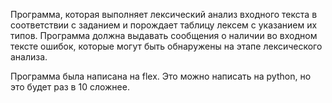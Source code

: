 Программа, которая выполняет лексический анализ входного текста в соответствии с заданием и порождает таблицу лексем с указанием их типов. 
Программа должна выдавать сообщения о наличии во входном тексте ошибок, которые могут быть обнаружены на этапе лексического анализа.

Программа была написана на flex.
Это можно написать на python, но это будет раз в 10 сложнее.